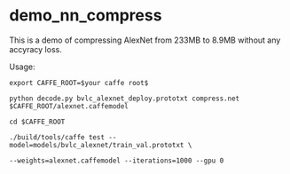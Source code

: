 # demo_nn_compress
This is a demo of compressing AlexNet from 233MB to 8.9MB without any accyracy loss.

Usage:

    export CAFFE_ROOT=$your caffe root$

    python decode.py bvlc_alexnet_deploy.prototxt compress.net $CAFFE_ROOT/alexnet.caffemodel 

    cd $CAFFE_ROOT

    ./build/tools/caffe test --model=models/bvlc_alexnet/train_val.prototxt \

    --weights=alexnet.caffemodel --iterations=1000 --gpu 0
